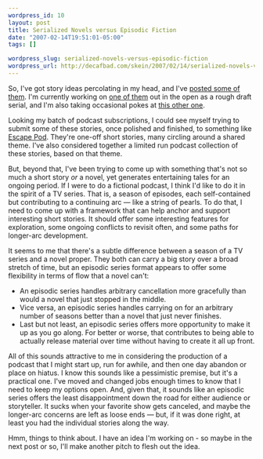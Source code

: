 ```yaml
--- 
wordpress_id: 10
layout: post
title: Serialized Novels versus Episodic Fiction
date: "2007-02-14T19:51:01-05:00"
tags: []

wordpress_slug: serialized-novels-versus-episodic-fiction
wordpress_url: http://decafbad.com/skein/2007/02/14/serialized-novels-versus-episodic-fiction/
---
```

So, I've got story ideas percolating in my head, and I've [posted some of them](http://decafbad.com/skein/2007/02/08/some-story-pitches/).  I'm currently working on [one of them](http://decafbad.com/skein/category/alphavsdelta/) out in the open as a rough draft serial, and I'm also taking occasional pokes at [this other one](http://decafbad.com/skein/category/thejuggler/).  

Looking my batch of podcast subscriptions, I could see myself trying to submit some of these stories, once polished and finished, to something like [Escape Pod](http://www.escapepod.info/).  They're one-off short stories, many circling around a shared theme.  I've also considered together a limited run podcast collection of these stories, based on that theme.

But, beyond that, I've been trying to come up with something that's not so much a short story *or* a novel, yet generates entertaining tales for an ongoing period.  If I were to do a fictional podcast, I think I'd like to do it in the spirit of a TV series.  That is, a season of episodes, each self-contained but contributing to a continuing arc — like a string of pearls.  To do that, I need to come up with a framework that can help anchor and support interesting short stories.  It should offer some interesting features for exploration, some ongoing conflicts to revisit often, and some paths for longer-arc development.

It seems to me that there's a subtle difference between a season of a TV series and a novel proper.  They both can carry a big story over a broad stretch of time, but an episodic series format appears to offer some flexibility in terms of flow that a novel can't:

* An episodic series handles arbitrary cancellation more gracefully than would a novel that just stopped in the middle.  
* Vice versa, an episodic series handles carrying on for an arbitrary number of seasons better than a novel that just never finishes.
* Last but not least, an episodic series offers more opportunity to make it up as you go along.  For better or worse, that contributes to being able to actually release material over time without having to create it all up front.

All of this sounds attractive to me in considering the production of a podcast that I might start up, run for awhile, and then one day abandon or place on hiatus.  I know this sounds like a pessimistic premise, but it's a practical one.  I've moved and changed jobs enough times to know that I need to keep my options open.  And, given that, it sounds like an episodic series offers the least disappointment down the road for either audience or storyteller.  It sucks when your favorite show gets canceled, and maybe the longer-arc concerns are left as loose ends — but, if it was done right, at least you had the individual stories along the way.

Hmm, things to think about.  I have an idea I'm working on - so maybe in the next post or so, I'll make another pitch to flesh out the idea.
